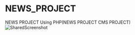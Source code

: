 # NEWS_PROJECT
NEWS PROJECT Using PHP(NEWS PROJECT CMS PROJECT)
![SharedScreenshot](https://user-images.githubusercontent.com/48715906/124552089-af9d3e80-de50-11eb-815c-16621f19a213.jpg)
